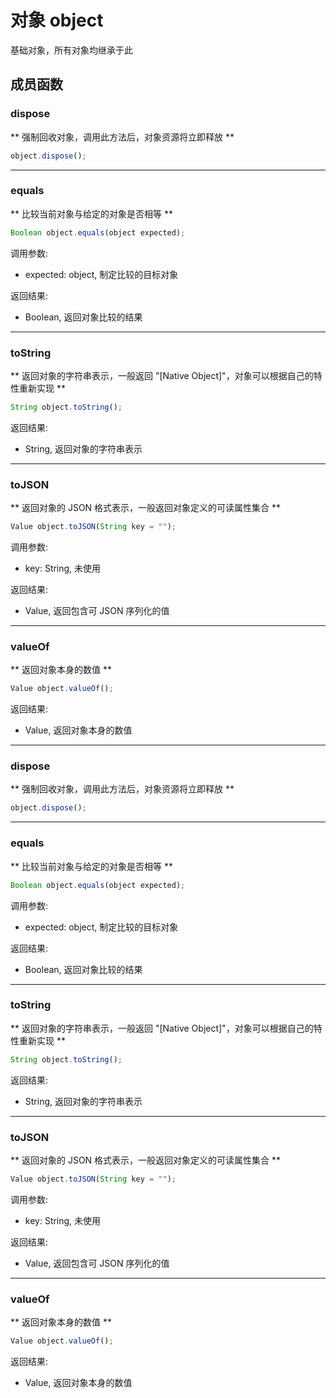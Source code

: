 # 对象 object
基础对象，所有对象均继承于此

## 成员函数
        
### dispose
** 强制回收对象，调用此方法后，对象资源将立即释放 **
```JavaScript
object.dispose();
```

--------------------------
### equals
** 比较当前对象与给定的对象是否相等 **
```JavaScript
Boolean object.equals(object expected);
```

调用参数:
* expected: object, 制定比较的目标对象

返回结果:
* Boolean, 返回对象比较的结果

--------------------------
### toString
** 返回对象的字符串表示，一般返回 "[Native Object]"，对象可以根据自己的特性重新实现 **
```JavaScript
String object.toString();
```

返回结果:
* String, 返回对象的字符串表示

--------------------------
### toJSON
** 返回对象的 JSON 格式表示，一般返回对象定义的可读属性集合 **
```JavaScript
Value object.toJSON(String key = "");
```

调用参数:
* key: String, 未使用

返回结果:
* Value, 返回包含可 JSON 序列化的值

--------------------------
### valueOf
** 返回对象本身的数值 **
```JavaScript
Value object.valueOf();
```

返回结果:
* Value, 返回对象本身的数值

--------------------------
### dispose
** 强制回收对象，调用此方法后，对象资源将立即释放 **
```JavaScript
object.dispose();
```

--------------------------
### equals
** 比较当前对象与给定的对象是否相等 **
```JavaScript
Boolean object.equals(object expected);
```

调用参数:
* expected: object, 制定比较的目标对象

返回结果:
* Boolean, 返回对象比较的结果

--------------------------
### toString
** 返回对象的字符串表示，一般返回 "[Native Object]"，对象可以根据自己的特性重新实现 **
```JavaScript
String object.toString();
```

返回结果:
* String, 返回对象的字符串表示

--------------------------
### toJSON
** 返回对象的 JSON 格式表示，一般返回对象定义的可读属性集合 **
```JavaScript
Value object.toJSON(String key = "");
```

调用参数:
* key: String, 未使用

返回结果:
* Value, 返回包含可 JSON 序列化的值

--------------------------
### valueOf
** 返回对象本身的数值 **
```JavaScript
Value object.valueOf();
```

返回结果:
* Value, 返回对象本身的数值

